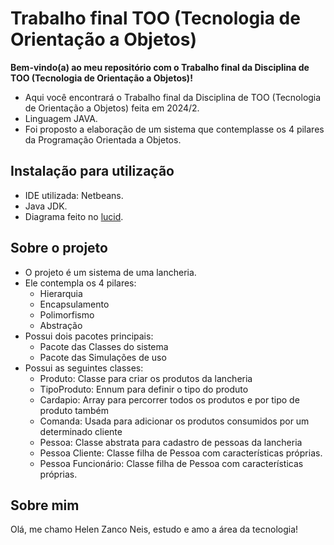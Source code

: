 # Trabalho final TOO (Tecnologia de Orientação a Objetos)

**Bem-vindo(a) ao meu repositório com o Trabalho final da Disciplina de TOO (Tecnologia de Orientação a Objetos)!**

- Aqui você encontrará o Trabalho final da Disciplina de TOO (Tecnologia de Orientação a Objetos) feita em 2024/2.
- Linguagem JAVA.
- Foi proposto a elaboração de um sistema que contemplasse os 4 pilares da Programação Orientada a Objetos.
  
## Instalação para utilização

- IDE utilizada: Netbeans.
- Java JDK.
- Diagrama feito no [lucid](https://lucid.app/users/login#/login).
  
## Sobre o projeto

- O projeto é um sistema de uma lancheria.
- Ele contempla os 4 pilares:
  - Hierarquia
  - Encapsulamento
  - Polimorfismo
  - Abstração
- Possui dois pacotes principais:
  - Pacote das Classes do sistema
  - Pacote das Simulações de uso 
- Possui as seguintes classes:
  - Produto: Classe para criar os produtos da lancheria
  - TipoProduto: Ennum para definir o tipo do produto
  - Cardapio: Array para percorrer todos os produtos e por tipo de produto também
  - Comanda: Usada para adicionar os produtos consumidos por um determinado cliente
  - Pessoa: Classe abstrata para cadastro de pessoas da lancheria
  - Pessoa Cliente: Classe filha de Pessoa com características próprias.
  - Pessoa Funcionário: Classe filha de Pessoa com características próprias.

## Sobre mim

Olá, me chamo Helen Zanco Neis, estudo e amo a área da tecnologia!
